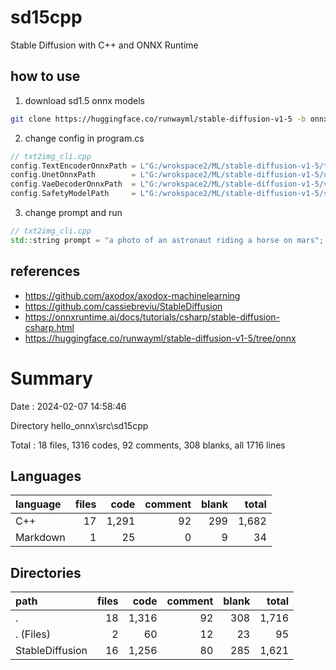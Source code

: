 # sd15cpp
Stable Diffusion with C++ and ONNX Runtime

## how to use

1. download sd1.5 onnx models

```bash
git clone https://huggingface.co/runwayml/stable-diffusion-v1-5 -b onnx
```

2. change config in program.cs

```cpp
// txt2img_cli.cpp
config.TextEncoderOnnxPath = L"G:/wrokspace2/ML/stable-diffusion-v1-5/text_encoder/model.onnx";
config.UnetOnnxPath        = L"G:/wrokspace2/ML/stable-diffusion-v1-5/unet/model.onnx";
config.VaeDecoderOnnxPath  = L"G:/wrokspace2/ML/stable-diffusion-v1-5/vae_decoder/model.onnx";
config.SafetyModelPath     = L"G:/wrokspace2/ML/stable-diffusion-v1-5/safety_checker/model.onnx";
```

3. change prompt and run

```cpp
// txt2img_cli.cpp
std::string prompt = "a photo of an astronaut riding a horse on mars";
```

## references
- https://github.com/axodox/axodox-machinelearning
- https://github.com/cassiebreviu/StableDiffusion
- https://onnxruntime.ai/docs/tutorials/csharp/stable-diffusion-csharp.html
- https://huggingface.co/runwayml/stable-diffusion-v1-5/tree/onnx

# Summary

Date : 2024-02-07 14:58:46

Directory hello_onnx\\src\\sd15cpp

Total : 18 files,  1316 codes, 92 comments, 308 blanks, all 1716 lines

## Languages
| language | files | code | comment | blank | total |
| :--- | ---: | ---: | ---: | ---: | ---: |
| C++ | 17 | 1,291 | 92 | 299 | 1,682 |
| Markdown | 1 | 25 | 0 | 9 | 34 |

## Directories
| path | files | code | comment | blank | total |
| :--- | ---: | ---: | ---: | ---: | ---: |
| . | 18 | 1,316 | 92 | 308 | 1,716 |
| . (Files) | 2 | 60 | 12 | 23 | 95 |
| StableDiffusion | 16 | 1,256 | 80 | 285 | 1,621 |
